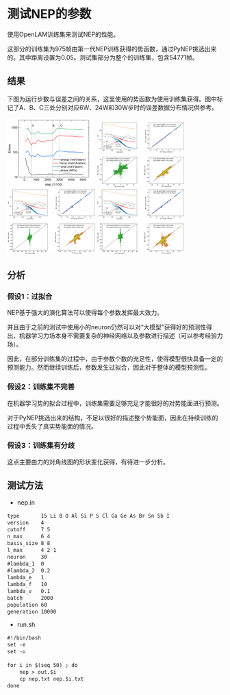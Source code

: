 # 测试NEP的参数

使用OpenLAM训练集来测试NEP的性能。

这部分的训练集为975帧由第一代NEP训练获得的势函数，通过PyNEP挑选出来的。其中距离设置为0.05。测试集部分为整个的训练集，包含54771帧。

## 结果

下图为运行步数与误差之间的关系，这里使用的势函数为使用训练集获得。图中标记了A、B、C三处分别对应6W、24W和30W步时的误差数据分布情况供参考。

<img src="figs/small-all.png" style="zoom:20%" title="运行步数与误差之间的关系。这里使用的势函数为使用训练集获得。"/>

<img src="figs/nep-6.png" style="zoom:20%"/>

<img src="figs/nep-24.png" style="zoom:20%"/>

<img src="figs/nep-30.png" style="zoom:20%"/>

## 分析

### 假设1：过拟合

NEP基于强大的演化算法可以使得每个参数发挥最大效力。

并且由于之前的测试中使用小的neuron仍然可以对“大模型”获得好的预测性得出，机器学习力场本身不需要复杂的神经网络以及参数进行描述（可以参考经验力场）。

因此，在部分训练集的过程中，由于参数个数的充足性，使得模型很快具备一定的预测能力。然而继续训练后，参数发生过拟合，因此对于整体的模型预测性。

### 假设2：训练集不完善

在机器学习势的拟合过程中，训练集需要足够充足才能很好的对势能面进行预测。

对于PyNEP挑选出来的结构，不足以很好的描述整个势能面，因此在持续训练的过程中丢失了真实势能面的情况。

### 假设3：训练集有分歧

这点主要由力的对角线图的形状变化获得，有待进一步分析。

## 测试方法

- nep.in

```
type       15 Li B O Al Si P S Cl Ga Ge As Br Sn Sb I
version    4
cutoff     7 5
n_max      6 4
basis_size 8 8
l_max      4 2 1
neuron     30
#lambda_1  0
#lambda_2  0.2
lambda_e   1
lambda_f   10
lambda_v   0.1
batch      2000
population 60
generation 10000
```

- run.sh

```
#!/bin/bash
set -e
set -u

for i in $(seq 50) ; do
    nep > out.$i
    cp nep.txt nep.$i.txt
done
```
